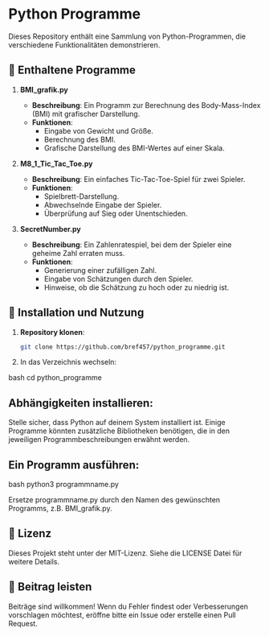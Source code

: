 # Python Programme

Dieses Repository enthält eine Sammlung von Python-Programmen, die verschiedene Funktionalitäten demonstrieren.

## 📂 Enthaltene Programme

1. **BMI_grafik.py**
   - **Beschreibung**: Ein Programm zur Berechnung des Body-Mass-Index (BMI) mit grafischer Darstellung.
   - **Funktionen**:
     - Eingabe von Gewicht und Größe.
     - Berechnung des BMI.
     - Grafische Darstellung des BMI-Wertes auf einer Skala.

2. **M8_1_Tic_Tac_Toe.py**
   - **Beschreibung**: Ein einfaches Tic-Tac-Toe-Spiel für zwei Spieler.
   - **Funktionen**:
     - Spielbrett-Darstellung.
     - Abwechselnde Eingabe der Spieler.
     - Überprüfung auf Sieg oder Unentschieden.

3. **SecretNumber.py**
   - **Beschreibung**: Ein Zahlenratespiel, bei dem der Spieler eine geheime Zahl erraten muss.
   - **Funktionen**:
     - Generierung einer zufälligen Zahl.
     - Eingabe von Schätzungen durch den Spieler.
     - Hinweise, ob die Schätzung zu hoch oder zu niedrig ist.

## 🚀 Installation und Nutzung

1. **Repository klonen**:

   ```bash
   git clone https://github.com/bref457/python_programme.git
2. In das Verzeichnis wechseln:

bash
cd python_programme

## Abhängigkeiten installieren:

Stelle sicher, dass Python auf deinem System installiert ist. Einige Programme könnten zusätzliche Bibliotheken benötigen, die in den jeweiligen Programmbeschreibungen erwähnt werden.

## Ein Programm ausführen:

bash
python3 programmname.py

Ersetze programmname.py durch den Namen des gewünschten Programms, z.B. BMI_grafik.py.

## 📝 Lizenz
Dieses Projekt steht unter der MIT-Lizenz. Siehe die LICENSE Datei für weitere Details.

## 🤝 Beitrag leisten
Beiträge sind willkommen! Wenn du Fehler findest oder Verbesserungen vorschlagen möchtest, eröffne bitte ein Issue oder erstelle einen Pull Request.
